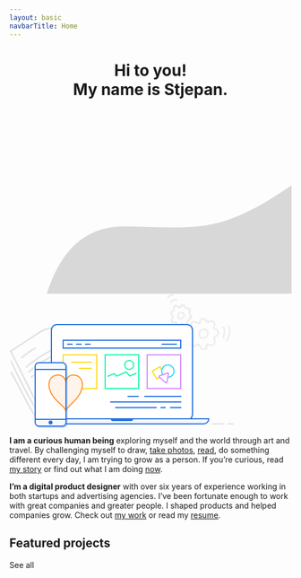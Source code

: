 ```yaml
---
layout: basic
navbarTitle: Home
---
```


<header class="grid">
  <div class="img-fix"><simg name="profile.jpg" class="profile" /></div>
  <h1>Hi to you! <br><div class="subtitle">My name is Stjepan.</div></h1>
</header>

<section class="intro grid">
  <div class="home-bg">
    <svg width="922" height="533" xmlns="http://www.w3.org/2000/svg">
      <path d="M57 330.017c22-108 72.667-161 152-159 119 3 151 7 228-32s231-177 358-129 192 80 272 50 209-73 287-43c52 20 120.667 103 206 249l-189 168-1371 99 57-203z" fill="#D8D8D8" fill-rule="evenodd"/>
    </svg>
  </div>
  <div class="laptop">
    <svg width="400" height="239" xmlns="http://www.w3.org/2000/svg">
      <g fill="none" fill-rule="evenodd">
        <g fill-rule="nonzero">
          <path d="M1.63 140.68c-.99-1.67 1.6-3.18 2.59-1.51 16.35 27.52 28.27 57.56 46.95 83.69 1.13 1.57-1.48 3.07-2.59 1.51-18.68-26.14-30.6-56.17-46.95-83.69zm3-20.54c15.13 33.17 32.02 65.86 51.41 96.75 1.03 1.64-1.57 3.14-2.59 1.51-19.39-30.89-36.28-63.58-51.41-96.75-.8-1.74 1.79-3.26 2.59-1.51zm69.35-57.5c-7.34.4-13.48 4.1-19.55 7.91-5.86 3.68-11.68 7.44-17.49 11.21-9.84 6.377-19.658 12.806-29.548 19.116l-3.108 1.973L58.75 211.95c.84 1.68-1.614 3.17-2.529 1.623l-.061-.113-54.515-109.2c-1.259-.024-2.075-1.972-.725-2.83C13.54 93.45 26 85.25 38.54 77.15c10.65-6.88 22.25-16.8 35.44-17.51 1.93-.1 1.92 2.9 0 3zm-5.93 71.54c-9.99 3.73-19.27 8.9-27.69 15.43-1.51 1.17-3.65-.94-2.12-2.12 8.85-6.87 18.51-12.27 29.01-16.2 1.82-.68 2.59 2.22.8 2.89zm16.21-25.12c-17.6 7.92-33.77 18.42-48.13 31.32-1.43 1.29-3.56-.82-2.12-2.12 14.54-13.07 30.91-23.77 48.74-31.79 1.74-.79 3.27 1.8 1.51 2.59zm-6.14-7.99c-16.86 8.15-32.53 18.34-46.79 30.48-1.46 1.25-3.6-.87-2.12-2.12 14.45-12.3 30.32-22.69 47.4-30.95 1.73-.84 3.25 1.75 1.51 2.59zm-31.15-2.78a142.18 142.18 0 0 0-24.05 17c-1.45 1.27-3.58-.85-2.12-2.12A146.29 146.29 0 0 1 45.46 95.7c1.68-.95 3.19 1.64 1.51 2.59z" fill="#000" opacity=".1"/>
          <path d="M349.61 43.53c1.57 1 1.75 2.52 2.97 3.6 3.08 2.72 5.22-.25 8.38-.08 1.67.09 3.43.78 4.7 1.88 1.31 1.15 2.13 2.71 2.43 4.41.45 2.55-.92 3.64-1.14 5.84-.78.61-.68 1.13.31 1.58.55.79 1.31 1.24 2.29 1.33.63.36 1.3.63 1.88 1.07 1.7 1.29 2.86 3.26 3.12 5.37.22 1.78-.19 3.65-1.13 5.18-1.28 2.07-3.34 2.32-4.92 3.86-2.58 2.53.38 6.14-.1 9.13a8.205 8.205 0 0 1-2.18 4.35c-3.455 3.549-8.39 2.295-12.46.66-.352 1.608.75 4.69-.36 6.25-1.11 1.56-3.11 2.19-4.91 2.44-3.81.53-7.59-.77-8.95-4.56-.76-2.11-1.17-3.6-4.2-2.76-.89.25-1.85 1.43-2.76 1.82-1.63.69-3.43.98-5.08.13-3.75-1.94-3.38-6.41-2.78-9.83.53-3 1.08-5.58-1.36-7.96-.67-.64-1.53-.8-2.19-1.56-1.05-1.19-1.32-2.81-1.52-4.33-.3-2.37-.36-5.13 1.48-6.96 1.18-1.16 3.69-.91 3.99-2.47.08-.45-1.36-2.13-1.58-2.68a9.15 9.15 0 0 1-.67-4.14c.15-2.05.99-3.91 2.57-5.25 1.24-1.05 2.94-1.75 4.58-1.72.96.02 1.76.29 2.62.65.64.23 1.24.56 1.78.98 1.302 1.285 2.728 1.278 4.283-.034 1.17-3.436 2.156-6.855 6.557-7.266 1.51-.14 3.07.26 4.35 1.07zm-7.344 4.325c.214.227.367.525.414.895.34 2.64-1.09 5.28-3.88 5.79-1.22.22-2.52-.19-3.61-.72-1.01-.49-1.84-1.4-2.86-1.84-6.66-2.85-6.73 4.28-5.28 7.44.95 2.06 2.37 4.09-.1 5.8-.51.35-1.34.28-1.81.6-1.83 1.26-3.32 3.88-2.35 6.28.92 2.3 3.32 2.75 4.87 4.34 2.37 2.43 1.79 5.01.75 7.87a11.96 11.96 0 0 0-1.219 3.729l-.061.441 5.31 3.06c.89-.11 2.01-1.73 2.94-2.17 1.01-.48 2.06-.91 3.23-.6 4.14 1.1 2.48 6.85 6.11 8.43 6.54 2.84 4.49-5.57 7.28-8.33.289-.285.61-.417.925-.435.253-.078.551-.066.885.075 2.94 1.24 7.36 3.38 10.29.42 2.22-2.25.86-4.97.34-7.44-.44-2.08-.45-3.63 1.03-5.36.74-.87 1.86-1.17 2.76-1.8 2.37-.85 3.26-2.43 2.66-4.72.77-2.71-.43-4.43-3.6-5.14-1.52-.79-3.12-1.07-3.78-2.93-.62-1.76.25-2.41.85-3.88 1.74-2.96.91-5.44-2.5-7.44-1.37.26-2.73.51-4.1.76-1.38.41-2.04 1.3-3.63 1.28-1.66-.03-2.49-.78-3.44-1.93-1.77-2.14-.87-3.54-4.36-4.05-2.04-.908-3.39-.385-4.064 1.575zM389.81 58.21c-.85-1.72 1.74-3.24 2.59-1.51 4.58 9.3 2.34 19.02-2.72 27.62-.98 1.67-3.57.16-2.59-1.51 4.48-7.61 6.81-16.28 2.72-24.6zm-34.95 7.77c2.35 4.31.74 9.87-3.28 12.57-3.53 2.37-10.73 3.86-12.74-1.06-1.84-4.51-1.46-11.45 2.8-14.42.831-.575 1.638-.139 1.993.562l.035.076.127-.108c3.588-2.966 8.807-1.76 11.065 2.38zm27.68-7.32c2.32 1.39 2.92 5.04 3.09 7.51.3 4.38-1.08 8.62-2.45 12.71-.61 1.82-3.5 1.03-2.89-.8.94-2.81 1.91-5.63 2.24-8.59.22-1.88.55-7.02-1.49-8.24-1.66-.99-.15-3.58 1.5-2.59zm-37.01 7.4c-.809.763-1.861.38-2.334-.335l-.046-.076-.2.15c-2.394 1.9-2.42 6.276-1.737 9.059l.057.222c.99 3.67 5.2 2.71 7.82 1.42 2.67-1.31 4.37-4.33 3.79-7.32-.65-3.4-4.51-5.79-7.35-3.12zm-1.862-2.352l-.067.058a7.843 7.843 0 0 0-.191.174c-.564.532-.562 1.189-.266 1.701l.006.008.103-.075c.622-.495.683-1.251.423-1.849l-.008-.017zM310.04 18.38c1.74.16 3.13 1.06 4.09 2.51 1.3 1.95 1.28 2.87 3.78 3.13 2.73.29 5.09.47 6.38 3.41 1.32 3.02-2.05 5.99-1.1 7.99.5 1.06 2.36 1.73 2.98 3.06.51 1.09.69 2.4.48 3.59-.69 3.92-4.4 3.72-6.08 6.34-1.78 2.77-.23 6.16-4.01 8.07-2.866 1.45-5.747.111-8.182-1.525-.358 1.199-.21 2.872-1.188 3.805-.8.76-2.04 1-3.08 1.08-3.27.24-5.54-1.55-6.8-4.28.17-.98-.18-1.7-1.05-2.17-.51-1.02-1.19-1.15-2.02-.39-.54-.01-1.17.41-1.74.45-1.23.08-2.44-.13-3.41-.96-2.66-2.29-1.09-5.26-.31-7.83.54-1.78 1.65-2.98.38-5.16-.32-.55-1.02-.93-1.33-1.53-.7-1.34-.55-3.3-.22-4.71.31-1.3.75-2.59 1.88-3.42 1.3-.96 2.44-.4 2.98-1.63.48-1.1-.63-3.44.02-4.98.55-1.31 1.41-2.28 2.67-2.93 1.56-.81 3.24-.88 4.85-.12.598.281 2.58 2.616 3.894 2.825 1.508-2.408 2.793-4.926 6.136-4.625zm-2.139 4.465c-.471 2.015-1.691 3.805-4.081 3.655-.78-.05-1.45-.4-2.08-.8-1.65-1.03-5.22-6.71-6.38 1.73-.3 2.21.96 2.78-1.22 4.41-.51.38-1.28-.09-1.74.22-4.06 2.72-.84 4.17.33 6.77.76 1.67 1.2 2.89.51 4.7-.2.48-.46.91-.79 1.3-1.64 1.48-1.18 3.19 1.38 5.12 2.06 0 1.52-1.42 3.77-.79 1.86.52 1.94 1.8 2.53 3.38.09.57.1 1.15.02 1.73 3.36 2 5.11 2.01 5.24.01.35-.27.83-1.94 1.45-2.45.29-.241.605-.353.913-.37.346-.12.75-.078 1.157.22 2.74 1.99 4.76 3.93 7.89-2.01.26-.5-.24-1.35-.02-1.92.74-1.9.79-1.63 2.16-2.96 2.28-2.22 1.05 2.49 2.17-3.66 1.21-6.66.7-1.45-.63-3.99-.51-.95-1.07-1.36-1.06-2.49.02-2.86 2.16-1.15-.24-5-2.54-4.09-1.42-1.33-4.5-2.2-1.57-.45-1.37-1.24-2.28-2.24-1.72-1.89 1.91-1.03-2.57-2.06-.972-.221-1.546-.333-1.929-.305zm-1.992 9.711l.045.087.128-.05c3.282-1.26 6.786.838 7.508 4.354l.04.213c.6 3.51-1.66 7.12-5.07 8.17-3.48 1.07-8.75.46-8.94-3.99-.15-3.59 1.13-7.9 4.71-9.31.729-.287 1.288.017 1.579.526zm-1.068 2.485l-.09.05c-1.569.934-1.951 3.429-2.091 5.049-.07.8-.07 1.81.72 2.32.71.45 3.07.28 3.8.12 1.65-.35 3.04-1.65 3.45-3.29.57-2.28-1.31-5.15-3.82-3.74-.802.453-1.565.1-1.961-.496l-.008-.013zm1.113-2.398l-.069.029a6.04 6.04 0 0 0-.585.288c-.84.475-.882 1.36-.505 2.008l.046.073.09-.047c.061-.03.124-.058.189-.084 1.017-.394 1.202-1.51.837-2.262l-.003-.005zM299.72 9.82c1.65 1 .14 3.6-1.51 2.59-3.06-1.86-6.82 1.69-8.66 3.85-1.25 1.48-3.36-.65-2.12-2.12 2.82-3.32 7.91-6.98 12.29-4.32zM292.54.57c1.93 0 1.93 3 0 3-3.24-.01-6.07 1.3-8.22 3.71-1.28 1.45-3.4-.68-2.12-2.12 2.65-2.97 6.37-4.59 10.34-4.59z" fill="#EEE"/>
        </g>
        <g transform="translate(46 55)">
          <g fill-rule="nonzero" stroke="#DEDEDE" stroke-width="2">
            <path d="M316 177h22M344 177h10"/>
          </g>
          <path d="M38.89 170h232.22c5.46 0 9.89-4.43 9.89-9.89V9.89c0-5.46-4.43-9.89-9.89-9.89H38.89C33.43 0 29 4.43 29 9.89v150.22c0 5.46 4.43 9.89 9.89 9.89z" stroke="#2470DF" stroke-width="2" fill="#FFF" fill-rule="nonzero"/>
          <path d="M9 177h292a9 9 0 0 0 9-9H0a9 9 0 0 0 9 9z" stroke="#2470DF" stroke-width="2" fill="#F5F9FF" fill-rule="nonzero"/>
          <path d="M138.83 172h32.35a3.83 3.83 0 0 0 3.83-3.83V168h-40v.17a3.81 3.81 0 0 0 3.82 3.83z" fill="#2470DF" fill-rule="nonzero"/>
          <path stroke="#2470DF" stroke-width="2" fill="#FFF" fill-rule="nonzero" d="M260 42H50V28h210z"/>
          <path stroke="#D787FF" stroke-width="2" fill="#FFF" fill-rule="nonzero" d="M260 114h-60V54h60z"/>
          <path stroke="#0FF7AA" stroke-width="2" fill="#FFF" fill-rule="nonzero" d="M185 114h-60V54h60z"/>
          <path stroke="#FFDB17" stroke-width="2" fill="#FFF" fill-rule="nonzero" d="M84 114h26V54H50v13"/>
          <path d="M55 103s.3-13 13-13 22.41 12.55 12 33c-7.89 15.51-25.34 23.54-25 33" stroke="#FF922B" stroke-width="2" fill="#FFF4EA" fill-rule="nonzero"/>
          <path d="M253 35h-27M99 35H89M83 35H73M67 35H57M261 128h-66M185 128h-20" stroke="#2470DF" stroke-width="2" fill="#2470DF" fill-rule="nonzero"/>
          <path d="M101 67H65M101 78H78" stroke="#FFDB17" stroke-width="2" fill="#2470DF" fill-rule="nonzero"/>
          <path d="M261 148h-20M261 138H134M233 148h-9M217 148h-74" stroke="#2470DF" stroke-width="2" fill="#2470DF" fill-rule="nonzero"/>
          <path stroke="#FFDB17" stroke-width="2" fill="#FFF" fill-rule="nonzero" d="M230.945 88.932l-13.857 8-8-13.856 13.856-8z"/>
          <circle stroke="#30D7FF" stroke-width="2" fill="#FFF" fill-rule="nonzero" cx="237" cy="83" r="11"/>
          <path d="M236.53 86.44l-14.57 5.08c-.87.31-1.09 1.44-.39 2.05l11.68 10.07c.7.61 1.8.22 1.97-.69l2.88-15.15c.19-.91-.69-1.67-1.57-1.36z" stroke="#D787FF" stroke-width="2" fill="#FFF" fill-rule="nonzero" stroke-linejoin="round"/>
          <path stroke="#0FF7AA" stroke-width="2" d="M129.47 92.48l11.33-5.16 4.97 4.49 16.92-7.33 6.05 7.28 12.15-4.98"/>
          <circle stroke="#0FF7AA" stroke-width="2" cx="168" cy="72" r="8"/>
          <g fill-rule="nonzero">
            <g opacity=".3" transform="translate(2 70)" fill="#2470DF">
              <path d="M6.5 113h42a6.5 6.5 0 0 0 6.5-6.5V6.5A6.5 6.5 0 0 0 48.5 0h-42A6.5 6.5 0 0 0 0 6.5v100a6.5 6.5 0 0 0 6.5 6.5z" stroke="#2470DF" stroke-width="2"/>
              <path stroke="#2470DF" stroke-width="2" d="M0 12h55v89H0z"/>
              <circle cx="27.5" cy="106.5" r="3.5"/>
            </g>
            <g transform="translate(0 68)">
              <path d="M6.5 113h42a6.5 6.5 0 0 0 6.5-6.5V6.5A6.5 6.5 0 0 0 48.5 0h-42A6.5 6.5 0 0 0 0 6.5v100a6.5 6.5 0 0 0 6.5 6.5z" stroke="#2470DF" stroke-width="2" fill="#F5F9FF"/>
              <path stroke="#2470DF" stroke-width="2" fill="#FFF" d="M0 12h55v89H0z"/>
              <circle fill="#2470DF" cx="27.5" cy="106.5" r="3.5"/>
            </g>
          </g>
          <path d="M55 156c.34-9.46-18.11-17.49-26-33-10.41-20.45-.7-33 12-33s14 13 14 13v53z" stroke="#FF922B" stroke-width="2" fill="#FFF4EA" fill-rule="nonzero"/>
          <path d="M55 92v70" stroke="#2470DF" stroke-width="2" fill="#FFF" fill-rule="nonzero"/>
        </g>
      </g>
    </svg>
  </div>

**I am a curious human being** exploring myself and the world through art and travel. By challenging myself to draw, [take photos](/photography/), [read](/book-list/), do something different every day, I am trying to grow as a person. If you’re curious, read [my story](/my-story/) or find out what I am doing [now](/now/).

**I’m a digital product designer** with over six years of experience working in both startups and advertising agencies. I’ve been fortunate enough to work with great companies and greater people. I shaped products and helped companies grow. Check out [my work](/work/) or read my <a href="/Stjepan-Grgic-Digital-Product-Designer-Resume.pdf" target="_blank">resume</a>.

</section>

<section class="projects grid">
  <div class="projects__header">
    <h2>Featured projects</h2>
    <saber-link to="/work">See all</saber-link>
  </div>
  <div class="projects__wrap project-width">
    <ProjectCard
      url="/work/agrivi"
      title="Agrivi"
      right="113"
      description="Farm management software"
      bgImage="stjepangrgic-agrivi-card-bgImage.jpg"
      projectImage="stjepangrgic-agrivi-card-projectImage.png"
      underlinColor="#5FC21E"/>
    <ProjectCard
      url="/work/share-istria"
      title="Share Istria"
      description="Creative Tourism Campaign"
      bgImage="stjepangrgic-share-istria-card-bgImage.jpg"
      projectImage="stjepangrgic-share-istria-card-projectImage.png"
      underlinColor="#009FE2"/>
    <ProjectCard
      url="/work/vip-xmass-chat"
      title="Vip Xmas Chat"
      description="Promotional Chat App"
      bgImage="stjepangrgic-vip-chat-card-bgImage.jpg"
      projectImage="stjepangrgic-vip-chat-card-projectImage.png"
      textColor="#000"/>
  </div>
</section>

<script>
import slink from '@/components/slink.vue'
import simg from '@/components/simg.vue'
import sfigure from '@/components/sfigure.vue'
import ProjectCard from '@/components/ProjectCard.vue'
import SmallCard from '@/components/SmallCard.vue'
import PageHeader from '@/components/PageHeader.vue'

export default {
  components: {
    slink,
    simg,
    sfigure,
    ProjectCard,
    SmallCard,
    PageHeader
  }
}
</script>

<style lang="stylus">
@import "../node_modules/rupture/rupture"
.index
  .profile
    width: 128px;
    border-radius: 50%
  header
    margin-top: 8rem;
    margin-bottom: 2rem;
    position: relative;
    .profile
      border-radius: 50%;
      width: 128px;
    h1
      margin-top: 3rem;
      font-size: 3.5rem;
      font-weight: 800;
      line-height: 56px;
      position: relative;
      z-index: 2;
      left: -3px;
      .subtitle
        font-size: 2.5rem;
        font-weight: 400;
  .intro
    position: relative
    p
      position: relative;
    .home-bg
      position: absolute;
      top: -50%
      right: -50%;
      z-index: -1;
      filter: blur(50px);
      opacity: 0.2;
      width: 1560px;
      height: 533px;
    .laptop
      width: 400px;
      position: absolute;
      top: -50%;
      right: -75%;
      +below(450px)
        display: none;
  .projects
    padding-bottom: 2rem;
    &__header
      display: flex;
      flex-direction: row;
      align-items: baseline;
      justify-content: space-between;
      line-height 24px
      h2
        font-size: 1.125rem
        color: #CBCBCB;
        line-height: 32px
        text-transform: uppercase;
</style>

